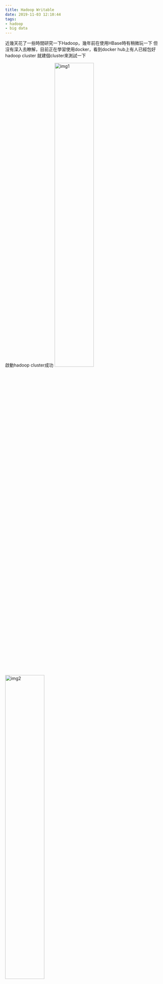 ```yaml
---
title: Hadoop Writable
date: 2019-11-03 12:10:44
tags:
- hadoop
- big data
---
```


近幾天花了一些時間研究一下Hadoop，幾年前在使用HBase時有稍微玩一下
但沒有深入去瞭解，目前正在學習使用docker，看到docker hub上有人已經包好hadoop cluster
就建個cluster來測試一下

啟動hadoop cluster成功
<img src="/images/hadoop-writable-001.png" width="50%" height="50%" alt="img1"/>

<img src="/images/hadoop-writable-002.png" width="50%" height="50%" alt="img2"/>

<img src="/images/hadoop-writable-003.png" width="50%" height="50%" alt="img3"/>

這次主題為客製化Writable，將資料包裝為Serializable Object後傳輸
為了傳輸效能Hadoop有自己的序列化，而不直接使用Java自帶的序列化
同樣是序列化，但是Java序列化產生出的byte stream包了較多的物件資訊(重量)
Hadoop的序列化自帶的序列化資訊比較簡潔(輕量)

要使用Hadoop的序列化必須implements Writable
它會要求Override write和readFields作為序列化與反序列化資料轉化為byte stream

此次使用場景為統計各個產品被哪些顧客購買
資料分為三種：
顧客資料(customer.txt)

| customerId | productId |
| ---------- | --------- |
| 001        | 01        |
| 002        | 04        |
| ...        | ...       |


產品資料(product.txt)

| productId  | productName   |
| ---------- | ------------- |
| 01         | iPhone 8 Plus |
| 02         | iPhone 7      |
| ...        | ...           |

產品價格(price.txt)

| productId  | productPrice  |
| ---------- | ------------- |
| 01         | 449.97s       |
| 02         | 207.00        |
| ...        | ...           |

先建立一個CustomerBean將來資料從map傳給reducer時可用
這裡要注意write和readFields在做序列化和反序列化時“順序”需要保持順序一致
才不會解析錯誤

```java 
public class CustomerBean implements Writable {
    protected static final String CUSTOMER = "customer.txt";
    protected static final String PRODUCT = "product.txt";
    protected static final String PRICE = "price.txt";
    
    private String dataType;
    
    private String customerId;
    private String productId;
    private String productName;
    private double productPrice;
    
    public CustomerBean() {
        super();
    }

    @Override
    public void write(DataOutput out) throws IOException {
        out.writeUTF(this.dataType);
        out.writeUTF(this.customerId);
        out.writeUTF(this.productName);
        out.writeDouble(this.productPrice);
    }
    
    @Override
    public void readFields(DataInput in) throws IOException {
        this.dataType = in.readUTF();
        this.customerId = in.readUTF();
        this.productName = in.readUTF();
        this.productPrice = in.readDouble();
    }
    
    ...

}

```


接下來建立一個BuyPhoneMapper將資料封裝到CustomerBean後傳給reducer處理
因為資料源有三種，所以第一步需要在setup時預先判別資料源類型，這裡使用檔名做為區別
第二步根據資料類型封裝資料到CustomerBean此時也需要紀錄資料源類型，方便在reducer時判別
第三步將資料寫入context，分組key為productId(三種資料源共通使用)，value為CustomerBean

```java 
public class BuyPhoneMapper extends Mapper<LongWritable, Text, Text, CustomerBean> {
    private static Logger logger = LoggerFactory.getLogger(BuyPhoneMapper.class);
    
    private String dataType;
    private CustomerBean customerBean = new CustomerBean();
    private Text outputKey = new Text();
    
    @Override
    protected void setup(Context context) throws IOException, InterruptedException {
        FileSplit inputSplit = (FileSplit) context.getInputSplit();
        this.dataType = inputSplit.getPath().getName();
    }
    
    @Override
    protected void map(LongWritable key, Text value, Context context) throws IOException, InterruptedException {
        String record = value.toString();
        String[] cols = record.split(Constant.REGEX_COLS_SPLIT_SYMBOL);
        this.customerBean.setDataType(this.dataType);
        switch(this.dataType){
            case CUSTOMER:
                setCustomer(cols, this.outputKey, this.customerBean);
                break;
            case PRODUCT:
                setProduct(cols, this.outputKey, this.customerBean);
                break;
            case PRICE:
                setPrice(cols, this.outputKey, this.customerBean);
                break;
            default:
                logger.warn("It can't find this data type: {}", this.dataType);
                return;
        }
        context.write(this.outputKey, this.customerBean);
    }
    
    // record: customerId, productId
    private void setCustomer(String[] cols, Text key, CustomerBean customerBean){
        String customerId = cols[0];
        String productId = cols[1];
        customerBean.setCustomerId(customerId);
        customerBean.setProductId(productId);
        customerBean.setProductName(ENPTY_STRING);
        customerBean.setProductPrice(0d);
        key.set(productId);
    }
    
    // record: productId, productName
    private void setProduct(String[] cols, Text key, CustomerBean customerBean){
        String productId = cols[0];
        String productName = cols[1];
        customerBean.setCustomerId(ENPTY_STRING);
        customerBean.setProductId(productId);
        customerBean.setProductName(productName);
        customerBean.setProductPrice(0d);
        key.set(productId);
    }
    
    // record: productId, productPrice
    private void setPrice(String[] cols, Text key, CustomerBean customerBean){
        String productId = cols[0];
        double productPrice = Double.parseDouble(cols[1]);
        customerBean.setCustomerId(ENPTY_STRING);
        customerBean.setProductId(productId);
        customerBean.setProductName(ENPTY_STRING);
        customerBean.setProductPrice(productPrice);
        key.set(productId);
    }
}

```


BuyPhoneReducer統計手機產品被哪些顧客購買
第一步根據資料源類型取得顧客資料(customer)產品名稱(productName)和產品價格(productPrice)
第二步統計顧客使用的產品
第三步依據產品名稱(productId)與產品價格(productPrice)分群(key)，統計買該產品的顧客們(customerIds)輸出為value

```java 
public class BuyPhoneReducer extends Reducer<Text, CustomerBean, Text, Text> {
    private static Logger logger = LoggerFactory.getLogger(BuyPhoneReducer.class);
    
    private Text outputKey = new Text();
    private Text outputValue = new Text();
    
    @Override
    protected void reduce(Text key, Iterable<CustomerBean> values, Context context) throws IOException, InterruptedException {
        List<CustomerBean> customers = new ArrayList<>();
        String productName = ENPTY_STRING;
        double productPrice = 0d;
        for(CustomerBean customerBean:values){
            switch(customerBean.getDataType()){
                case CUSTOMER:
                    addCustomer(customers, customerBean);
                    break;
                case PRODUCT:
                    productName = customerBean.getProductName();
                    break;  
                case PRICE:
                    productPrice = customerBean.getProductPrice();
                    break;
                default:
                    logger.warn("It can't find this data type: {}", customerBean.getDataType());
                    return;
            }
        }
        writeResult2(context, customers, productName, productPrice);
    }
    
    private void addCustomer(List<CustomerBean> customers, CustomerBean customer){
        CustomerBean temp = new CustomerBean();
        try {
            BeanUtils.copyProperties(temp, customer);
        } catch (IllegalAccessException | InvocationTargetException e) {
            e.printStackTrace();
        }
        customers.add(temp);
    }
    
    private void writeResult2(Context context, List<CustomerBean> customers, String productName, double productPrice) throws IOException, InterruptedException {
        if(customers.isEmpty()){
            return;
        }
        List<String> customerIds = new ArrayList<>();
        for(CustomerBean customer:customers){
            customer.setProductName(productName);
            customer.setProductPrice(productPrice);
            customerIds.add(customer.getCustomerId());
        }
        this.outputKey.set(productName + REGEX_COLS_SPLIT_SYMBOL + productPrice);
        this.outputValue.set(Joiner.on(REGEX_DATA_JOIN_SPLIT_SYMBOL).join(customerIds));
        context.write(this.outputKey, this.outputValue);
    }
}

```

到最後一個步驟了，包裝成hadoop任務(job)，yarn可以根據此設定進行執行
當job送出時會也會包含Configuration的xml設定一起送出
這裡我將Job多包裝一層，比較方便閱讀和使用

```java 
public static void main(String[] args) throws IOException, ClassNotFoundException, InterruptedException {
    Configuration conf = new Configuration();
    String[] otherArgs = new GenericOptionsParser(conf, args).getRemainingArgs();
    
    if(otherArgs.length < 2){
        System.err.println("Usage: " + JOB_NAME + " <in> <out>");
        System.exit(2);
    }
    
    Job job = new HadoopJob(conf, JOB_NAME)
            .mapReduce(BuyPhoneJob.class, BuyPhoneMapper.class, BuyPhoneReducer.class)
            .mapKeyValue(Text.class, CustomerBean.class)
            .reducerKeyValue(Text.class, Text.class)
            .getJob();
    
    FileInputFormat.setInputPaths(job, new Path(otherArgs[0]));
    FileOutputFormat.setOutputPath(job, new Path(otherArgs[1]));
    
    System.exit(job.waitForCompletion(true) ? 0 : 1);
}
```
<img src="/images/hadoop-writable-004.png" width="300px" height="15%" alt="img4"/>


將產品資料寫入到hdfs
<img src="/images/hadoop-writable-005.png" width="50%" height="50%" alt="img5"/>

<img src="/images/hadoop-writable-006.png" width="50%" height="50%" alt="img6"/>

執行job

<img src="/images/hadoop-writable-007.png" width="50%" height="50%" alt="img7"/>

執行完成

<img src="/images/hadoop-writable-008.png" width="50%" height="50%" alt="img8"/>

查看結果

<img src="/images/hadoop-writable-009.png" width="50%" height="50%" alt="img9"/>
